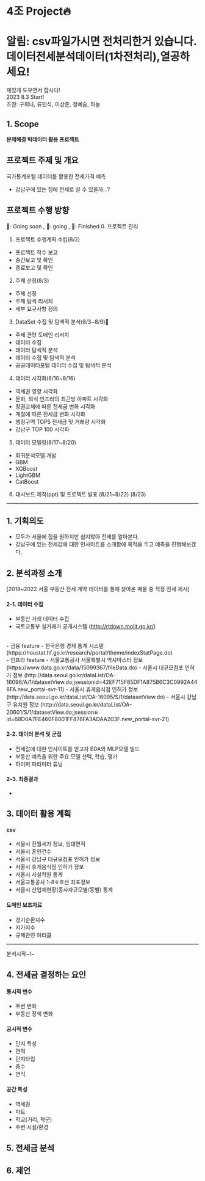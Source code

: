 # 4조 Project🔥
# 알림: csv파일가시면 전처리한거 있습니다. <br> 데이터전세분석데이터(1차전처리),열공하세요!
재밌게 도우면서 합시다! <br>
2023 8.3 Start! <br>
조원: 구희나, 류민석, 이상준, 정예슬, 하늘

## 1. Scope
**문제해결 빅데이터 활용 프로젝트**

## 프로젝트 주제 및 개요
국가통계포털 데이터를 활용한 전세가격 예측
- 강남구에 있는 집에 전세로 살 수 있을까...?

## 프로젝트 수행 방향
🦩: Going soon , 🦌: going , 🦄: Finished
0. 프로젝트 관리
1. 프로젝트 수행계획 수립(8/2)
- 프로젝트 착수 보고
- 중간보고 및 확인
- 종료보고 및 확인

2. 주제 선정(8/3)
 - 주제 선정
 - 주제 탐색 리서치
 - 세부 요구사항 정의
   
3. DataSet 수집 및 탐색적 분석(8/3~8/9)🦩
 - 주제 관련 도메인 리서치
 - 데이터 수집
 - 데이터 탐색적 분석
 - 데이터 수집 및 탐색적 분석
 - 공공데이터포털 데이터 수집 및 탐색적 분석
4. 데이터 시각화(8/10~8/16)
  - 역세권 영향 시각화
  - 문화, 외식 인프라의 최근방 아파트 시각화
  - 정권교체에 따른 전세금 변화 시각화
  - 계절에 따른 전세금 변화 시각화
  - 헹정구역 TOP5 전세금 및 거래량 시각화
  - 강남구 TOP 100 시각화
5. 데이터 모델링(8/17~8/20)
  - 회귀분석모델 개발
  - GBM
  - XGBoost
  - LightGBM
  - CatBoost
6. 대시보드 제작(ppt) 및 프로젝트 발표 (8/21~8/22) (8/23)
---
## 1. 기획의도
- 모두가 서울에 집을 원하지만 쉽지않아 전세를 알아본다.
- 강남구에 있는 전세값에 대한 인사이트를 소개함에 목적을 두고 예측을 진행해보겠다.
## 2. 분석과정 소개
[2018~2022 서울 부동산 전세 계약 데이터를 통해 찾아온 매물 중 적정 전세 제시]
   
#### 2-1. 데이터 수집 
- 부동산 거래 데이터 수집
- 국토교통부 실거래가 공개시스템 (http://rtdown.molit.go.kr/)
<br>
- 금융 feature
- 한국은행 경제 통계 시스템 (https://houstat.hf.go.kr/research/portal/theme/indexStatPage.do)
<br>
- 인프라 feature
- 서울교통공사 서울특별시 역사마스터 정보(https://www.data.go.kr/data/15099367/fileData.do)
- 서울시 대규모점포 인허가 정보 (http://data.seoul.go.kr/dataList/OA-16096/A/1/datasetView.do;jsessionid=42EF715F85DF1A875B6C3C0992A448FA.new_portal-svr-11)
- 서울시 휴게음식점 인허가 정보 (http://data.seoul.go.kr/dataList/OA-16095/S/1/datasetView.do)
- 서울시 강남구 유치원 정보 (http://data.seoul.go.kr/dataList/OA-20601/S/1/datasetView.do;jsessionㅌid=68D0A7FE460F8001FF878FA3ADAA203F.new_portal-svr-21)

#### 2-2. 데이터 분석 및 군집
- 전세값에 대한 인사이트를 얻고자 EDA와 MLP모델 빌드
- 부동산 예측을 위한 주요 모델 선택, 학습, 평가
- 하이퍼 파라미터 튜닝

#### 2-3. 최종결과
- 

## 3. 데이터 활용 계획
#### csv
- 서울시 전월세가 정보, 임대면적
- 서울시 혼인건수
- 서울시 강남구 대규모점포 인허가 정보
- 서울시 휴게음식점 인허가 정보
- 서울시 사설학원 통계
- 서울교통공사 1-8ㅎ호선 좌표정보
- 서울시 산업체현황(종사자규모별/동별) 통계
#### 도메인 보조자료
- 경기순환지수
- 지가지수
- 규제관련 아티클
  
---
분석시작~!~
## 4. 전세금 결정하는 요인
#### 통시적 변수
- 주변 변화
- 부동산 정책 변화

#### 공시적 변수
- 단지 특성
- 면적
- 단지타입
- 층수
- 연식

#### 공간 특성
- 역세권
- 마트
- 학교(거리, 학군)
- 주변 시설/환경

## 5. 전세금 분석
 
## 6. 제언
     
